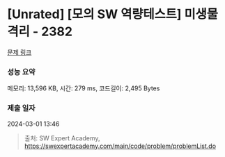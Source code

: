 # [Unrated] [모의 SW 역량테스트] 미생물 격리 - 2382 

[문제 링크](https://swexpertacademy.com/main/code/problem/problemDetail.do?contestProbId=AV597vbqAH0DFAVl) 

### 성능 요약

메모리: 13,596 KB, 시간: 279 ms, 코드길이: 2,495 Bytes

### 제출 일자

2024-03-01 13:46



> 출처: SW Expert Academy, https://swexpertacademy.com/main/code/problem/problemList.do